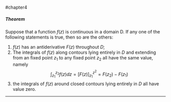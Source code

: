#chapter4 
##### Theorem 
Suppose that a function $f(z)$ is continuous in a domain D. If any one of the following statements is true, then so are the others:
1. $f(z)$ has an antiderivative $F(z)$ throughout $D$;
2. The integrals of $f(z)$ along contours lying entirely in $D$ and extending from an fixed point $z_1$ to any fixed point $z_2$ all have the same value, namely $$\int_{z_1}^{z_2}f(z)dz = \left[ F(z)\right]_{z_1}^{z^2} = F(z_2 ) - F(z_1)$$
3. the integrals of $f(z)$ around closed contours lying entirely in $D$ all have value zero.

----